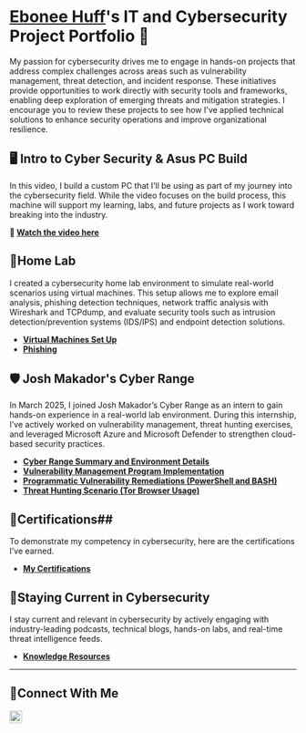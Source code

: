 # <a href="https://www.linkedin.com/in/ebonee-huff/">Ebonee Huff</a>'s IT and Cybersecurity Project Portfolio 🔐

My passion for cybersecurity drives me to engage in hands-on projects that address complex challenges across areas such as vulnerability management, threat detection, and incident response. These initiatives provide opportunities to work directly with security tools and frameworks, enabling deep exploration of emerging threats and mitigation strategies. I encourage you to review these projects to see how I've applied technical solutions to enhance security operations and improve organizational resilience.
## 🖥️ Intro to Cyber Security & Asus PC Build
In this video, I build a custom PC that I’ll be using as part of my journey into the cybersecurity field. While the video focuses on the build process, this machine will support my learning, labs, and future projects as I work toward breaking into the industry.

**🎥 [Watch the video here](https://youtube.com/shorts/lQwC2XZTb2U)**



## 🔬Home Lab
I created a cybersecurity home lab environment to simulate real-world scenarios using virtual machines. This setup allows me to explore email analysis, phishing detection techniques, network traffic analysis with Wireshark and TCPdump, and evaluate security tools such as intrusion detection/prevention systems (IDS/IPS) and endpoint detection solutions.

- **[Virtual Machines Set Up](https://github.com/Huffe2012/Virtual-Machines)**
- **[Phishing ](https://github.com/Huffe2012/Phishing-Simulation)**
## 🛡️  Josh Makador's Cyber Range
In March 2025, I joined Josh Makador’s Cyber Range as an intern to gain hands-on experience in a real-world lab environment. During this internship, I’ve actively worked on vulnerability management, threat hunting exercises, and leveraged Microsoft Azure and Microsoft Defender to strengthen cloud-based security practices.
- **[Cyber Range Summary and Environment Details](https://github.com/Huffe2012/Cyber-Range/tree/main)**
- **[Vulnerability Management Program Implementation](https://github.com/Huffe2012/Vulnerability-Management-Program/tree/main)**
- **[Programmatic Vulnerability Remediations (PowerShell and BASH)](https://github.com/joshcybertest/programmatic-vulnerability-remediations)**
- **[Threat Hunting Scenario (Tor Browser Usage)](https://github.com/joshmadakor0/threat-hunting-scenario-tor)**

## 🏅Certifications##
To demonstrate my competency in cybersecurity, here are the certifications I’ve earned.
- **[My Certifications](https://github.com/Huffe2012/Certifications/tree/main)**


## 🧠Staying Current in Cybersecurity ##
I stay current and relevant in cybersecurity by actively engaging with industry-leading podcasts, technical blogs, hands-on labs, and real-time threat intelligence feeds.

- **[Knowledge Resources](https://github.com/Huffe2012/cyber-learning-hub/tree/main)**

<hr/>

## 🤳Connect With Me ## 


[<img align="left" alt="Ebonee___________ | LinkedIn" width="22px" src="https://cdn.jsdelivr.net/npm/simple-icons@v3/icons/linkedin.svg" />][linkedin]



[linkedin]: https://linkedin.com/in/ebonee-huff/

<!--
<img width="35" alt="image" src="https://github.com/user-attachments/assets/2f41c7cd-5ea8-4475-b451-a37161b6c3fb"> 
<img width="35" alt="image" src="https://github.com/user-attachments/assets/77649969-9910-4994-8b96-74a116cfb2a8">
